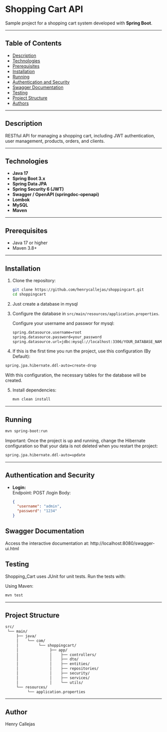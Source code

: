 # Shopping Cart API

Sample project for a shopping cart system developed with **Spring Boot**.

---

## Table of Contents

- [Description](#description)
- [Technologies](#technologies)
- [Prerequisites](#prerequisites)
- [Installation](#installation)
- [Running](#running)
- [Authentication and Security](#authentication-and-security)
- [Swagger Documentation](#swagger-documentation)
- [Testing](#testing)
- [Project Structure](#project-structure)
- [Authors](#authors)

---

## Description

RESTful API for managing a shopping cart, including JWT authentication, user management, products, orders, and clients.

---

## Technologies

- **Java 17**
- **Spring Boot 3.x**
- **Spring Data JPA**
- **Spring Security 6 (JWT)**
- **Swagger / OpenAPI (springdoc-openapi)**
- **Lombok**
- **MySQL**
- **Maven**

---

## Prerequisites

- Java 17 or higher
- Maven 3.8+

---

## Installation

1. Clone the repository:
    ```sh
    git clone https://github.com/henrycallejas/shoppingcart.git
    cd shoppingcart
    ```
2. Just create a database in mysql

3. Configure the database in `src/main/resources/application.properties`.

   Configure your username and passwor for mysql:
   ```sh
   spring.datasource.username=root
   spring.datasource.password=your_password
   spring.datasource.url=jdbc:mysql://localhost:3306/YOUR_DATABASE_NAME?useSSL=false&serverTimezone=UTC
    ```

5. If this is the first time you run the project, use this configuration (By Default):
```sh
spring.jpa.hibernate.ddl-auto=create-drop
 ```
With this configuration, the necessary tables for the database will be created.

5. Install dependencies:
    ```sh
    mvn clean install
    ```

---

## Running

```sh
mvn spring-boot:run
```

Important: Once the project is up and running, change the Hibernate configuration so that your data is not deleted when you restart the project:
```sh
spring.jpa.hibernate.ddl-auto=update
```
---
## Authentication and Security

- **Login:**  
Endpoint: POST /login
Body:
  ```json
  {
    "username": "admin",
    "password": "1234"
  }

## Swagger Documentation
Access the interactive documentation at:
http://localhost:8080/swagger-ui.html

## Testing
Shopping_Cart uses JUnit for unit tests. Run the tests with:

Using Maven:

```sh
mvn test
```

---

## Project Structure
```sh
src/
 └── main/
     ├── java/
     │    └── com/
     │         └── shoppingcart/
     │              ├── app/
     │              │    ├── controllers/
     │              │    ├── dto/
     │              │    ├── entities/
     │              │    ├── repositories/
     │              │    ├── security/
     │              │    ├── services/
     │              │    └── utils/
     └── resources/
          └── application.properties
```

---

## Author
Henry Callejas
